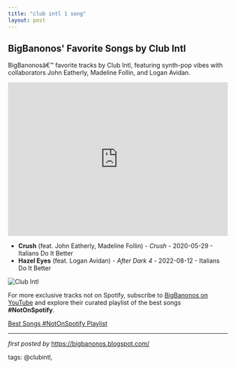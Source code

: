 ```yaml
---
title: "club intl 1 song"
layout: post
---
```

<h2>BigBanonos' Favorite Songs by Club Intl</h2> <!-- Search Description -->
<p>BigBanonosâ€™ favorite tracks by Club Intl, featuring synth-pop vibes with collaborators John Eatherly, Madeline Follin, and Logan Avidan.</p> <!-- Spotify Playlist Embed -->
<iframe src="https://open.spotify.com/embed/playlist/7cZoI4hH3vTPnBXToATvPM?utm_source=generator" width="100%" height="352" frameBorder="0" allowfullscreen="" allow="autoplay; clipboard-write; encrypted-media; fullscreen; picture-in-picture" loading="lazy"></iframe> <!-- Song Listings -->
<ul> <li><strong>Crush</strong> (feat. John Eatherly, Madeline Follin) - <em>Crush</em> - 2020-05-29 - Italians Do It Better</li> <li><strong>Hazel Eyes</strong> (feat. Logan Avidan) - <em>After Dark 4</em> - 2022-08-12 - Italians Do It Better</li>
</ul> <!-- Image -->
<img src="https://i.scdn.co/image/ab67616d00001e022bd05ce84e6f6ef6fd7707e0" alt="Club Intl">


<!--Subscribe and Playlist Links-->
<div>
    <p>For more exclusive tracks not on Spotify, subscribe to <a href="https://www.youtube.com/@BigBanonos" target="_blank">BigBanonos on YouTube</a> and explore their curated playlist of the best songs <strong>#NotOnSpotify</strong>.</p>
    <p><a href="https://www.youtube.com/playlist?list=PLtuNtuTatqI0kFahUCbtbfenC_ET5O_tr" target="_blank">Best Songs #NotOnSpotify Playlist<br /></a></p></div>

<hr />

<p><em>first posted by</em> <a href="https://bigbanonos.blogspot.com/" rel="noopener" target="_new">https://bigbanonos.blogspot.com/</a></p>

<p>tags: @clubintl,</p>
